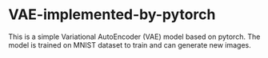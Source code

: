 # VAE-implemented-by-pytorch
This is a simple Variational AutoEncoder (VAE) model based on pytorch. The model is trained on MNIST dataset to train and can generate new images.
